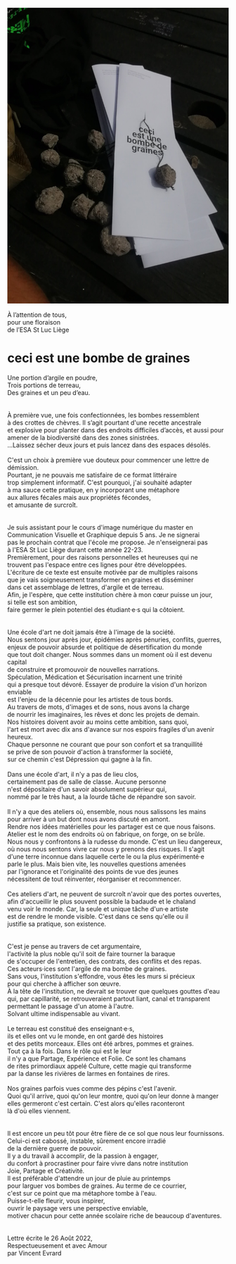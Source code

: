 ![Illustration de la lettre avec sa bombe accrocher en couverture](bombeDeGraine.jpg "Illustration de la lettre avec sa bombe accrocher en couverture")


À l’attention de tous, <br/>
pour une floraison <br/>
de l’ESA St Luc Liège<br/>
# ceci est une bombe de graines
Une portion d’argile en poudre,<br/>
Trois portions de terreau,<br/>
Des graines et un peu d’eau.<br/>
<br/>
<br/>
À première vue, une fois confectionnées, les bombes ressemblent <br/>
à des crottes de chèvres. Il s’agit pourtant d'une recette ancestrale <br/>
et explosive pour planter dans des endroits difficiles d’accès, et aussi pour <br/>
amener de la biodiversité dans des zones sinistrées. <br/>
...Laissez sécher deux jours et puis lancez dans des espaces désolés. <br/>
<br/>
C'est un choix à première vue douteux pour commencer une lettre de démission. <br/>
Pourtant, je ne pouvais me satisfaire de ce format littéraire <br/>
trop simplement informatif. C'est pourquoi, j'ai souhaité adapter <br/>
à ma sauce cette pratique, en y incorporant une métaphore <br/>
aux allures fécales mais aux propriétés fécondes, <br/>
et amusante de surcroît. <br/>
<br/>
<br/>
Je suis assistant pour le cours d'image numérique du master en <br/>
Communication Visuelle et Graphique depuis 5 ans. Je ne signerai <br/>
pas le prochain contrat que l'école me propose. Je n'enseignerai pas <br/>
à l'ESA St Luc Liège durant cette année 22-23. <br/>
Premièrement, pour des raisons personnelles et heureuses qui ne <br/>
trouvent pas l'espace entre ces lignes pour être développées. <br/>
L'écriture de ce texte est ensuite motivée par de multiples raisons <br/>
que je vais soigneusement transformer en graines et disséminer <br/>
dans cet assemblage de lettres, d'argile et de terreau. <br/>
Afin, je l'espère, que cette institution chère à mon cœur puisse un jour, <br/>
si telle est son ambition, <br/>
faire germer le plein potentiel des étudiant·e·s qui la côtoient. <br/>
<br/>
<br/>
Une école d'art ne doit jamais être à l'image de la société. <br/>
Nous sentons jour après jour, épidémies après pénuries, conflits, guerres, <br/>
enjeux de pouvoir absurde et politique de désertification du monde <br/>
que tout doit changer. Nous sommes dans un moment où il est devenu capital <br/>
de construire et promouvoir de nouvelles narrations. <br/>
Spéculation, Médication et Sécurisation incarnent une trinité <br/>
qui a presque tout dévoré. Essayer de produire la vision d'un horizon enviable <br/>
est l'enjeu de la décennie pour les artistes de tous bords. <br/>
Au travers de mots, d'images et de sons, nous avons la charge <br/>
de nourrir les imaginaires, les rêves et donc les projets de demain. <br/>
Nos histoires doivent avoir au moins cette ambition, sans quoi, <br/>
l'art est mort avec dix ans d'avance sur nos espoirs fragiles d'un avenir heureux. <br/>
Chaque personne ne courant que pour son confort et sa tranquillité <br/>
se prive de son pouvoir d'action à transformer la société, <br/>
sur ce chemin c'est Dépression qui gagne à la fin. <br/>
<br/>
Dans une école d'art, il n'y a pas de lieu clos, <br/>
certainement pas de salle de classe. Aucune personne <br/>
n'est dépositaire d'un savoir absolument supérieur qui, <br/>
nommé par le très haut, a la lourde tâche de répandre son savoir. <br/>
<br/>
Il n'y a que des ateliers où, ensemble, nous nous salissons les mains <br/>
pour arriver à un but dont nous avons discuté en amont. <br/>
Rendre nos idées matérielles pour les partager est ce que nous faisons. <br/>
Atelier est le nom des endroits où on fabrique, on forge, on se brûle. <br/>
Nous nous y confrontons à la rudesse du monde. C'est un lieu dangereux, <br/>
où nous nous sentons vivre car nous y prenons des risques. Il s'agit <br/>
d'une terre inconnue dans laquelle certe le ou la plus expérimenté·e <br/>
parle le plus. Mais bien vite, les nouvelles questions amenées <br/>
par l'ignorance et l'originalité des points de vue des jeunes <br/>
nécessitent de tout réinventer, réorganiser et recommencer. <br/>
<br/>
Ces ateliers d'art, ne peuvent de surcroît n'avoir que des portes ouvertes, <br/>
afin d'accueillir le plus souvent possible la badaude et le chaland <br/>
venu voir le monde. Car, la seule et unique tâche d'un·e artiste <br/>
est de rendre le monde visible. C'est dans ce sens qu'elle ou il <br/>
justifie sa pratique, son existence. <br/>
<br/>
<br/>
C'est je pense au travers de cet argumentaire, <br/>
l'activité la plus noble qu'il soit de faire tourner la baraque <br/>
de s'occuper de l'entretien, des contrats, des conflits et des repas. <br/>
Ces acteurs·ices sont l'argile de ma bombe de graines.  <br/>
Sans vous, l'institution s'effondre, vous êtes les murs si précieux <br/>
pour qui cherche à afficher son œuvre. <br/>
À la tête de l'institution, ne devrait se trouver que quelques gouttes d'eau <br/>
qui, par capillarité, se retrouveraient partout liant, canal et transparent <br/>
permettant le passage d'un atome à l'autre. <br/>
Solvant ultime indispensable au vivant. <br/>
<br/>
Le terreau est constitué des enseignant·e·s, <br/>
ils et elles ont vu le monde, en ont gardé des histoires <br/>
et des petits morceaux. Elles ont été arbres, pommes et graines. <br/>
Tout ça à la fois. Dans le rôle qui est le leur <br/>
il n'y a que Partage, Expérience et Folie. Ce sont les chamans <br/>
de rites primordiaux appelé Culture, cette magie qui transforme <br/>
par la danse les rivières de larmes en fontaines de rires.<br/>
<br/>
Nos graines parfois vues comme des pépins c'est l'avenir. <br/>
Quoi qu'il arrive, quoi qu'on leur montre, quoi qu'on leur donne à manger <br/>
elles germeront c'est certain. C'est alors qu'elles raconteront <br/>
là d'où elles viennent. <br/>
<br/>
<br/>
Il est encore un peu tôt pour être fière de ce sol que nous leur fournissons. <br/>
Celui-ci est cabossé, instable, sûrement encore irradié <br/>
de la dernière guerre de pouvoir. <br/>
Il y a du travail à accomplir, de la passion à engager, <br/>
du confort à procrastiner pour faire vivre dans notre institution <br/>
Joie, Partage et Créativité.<br/>
Il est préférable d'attendre un jour de pluie au printemps <br/>
pour larguer vos bombes de graines. Au terme de ce courrier, <br/>
c'est sur ce point que ma métaphore tombe à l'eau. <br/>
Puisse-t-elle fleurir, vous inspirer, <br/>
ouvrir le paysage vers une perspective enviable, <br/>
motiver chacun pour cette année scolaire riche de beaucoup d'aventures.<br/>
<br/>
<br/>
Lettre écrite le 26 Août 2022,<br/>
Respectueusement et avec Amour <br/>
par Vincent Evrard
